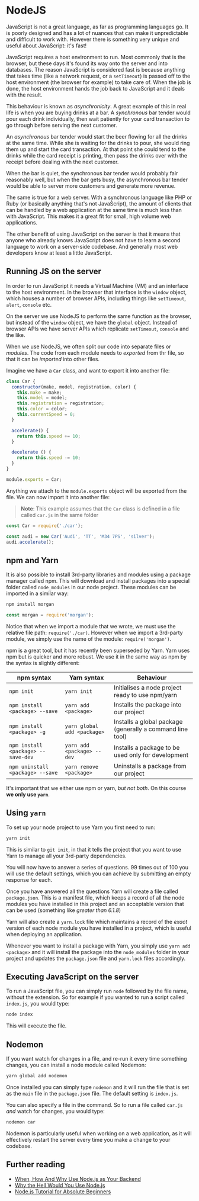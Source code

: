 # NodeJS

JavaScript is not a great language, as far as programming languages go. It is poorly designed and has a lot of nuances that can make it unpredictable and difficult to work with. However there is something very unique and useful about JavaScript: it's fast!

JavaScript requires a host environment to run. Most commonly that is the browser, but these days it's found its way onto the server and into databases. The reason JavaScript is considered fast is because anything that takes time (like a network request, or a `setTimeout`) is passed off to the host environment (the browser for example) to take care of. When the job is done, the host environment hands the job back to JavaScript and it deals with the result.

This behaviour is known as _asynchronicity_. A great example of this in real life is when you are buying drinks at a bar. A _synchronous_ bar tender would pour each drink individually, then wait patiently for your card transaction to go through before serving the next customer.

An _asynchronous_ bar tender would start the beer flowing for all the drinks at the same time. While she is waiting for the drinks to pour, she would ring them up and start the card transaction. At that point she could tend to the drinks while the card receipt is printing, then pass the drinks over with the receipt before dealing with the next customer.

When the bar is quiet, the synchronous bar tender would probably fair reasonably well, but when the bar gets busy, the asynchronous bar tender would be able to server more customers and generate more revenue.

The same is true for a web server. With a synchronous language like PHP or Ruby (or basically anything that's not JavaScript), the amount of clients that can be handled by a web application at the same time is much less than with JavaScript. This makes it a great fit for small, high volume web applications.

The other benefit of using JavaScript on the server is that it means that anyone who already knows JavaScript does not have to learn a second language to work on a server-side codebase. And generally most web developers know at least a little JavaScript.

## Running JS on the server

In order to run JavaScript it needs a Virtual Machine (VM) and an interface to the host environment. In the browser that interface is the `window` object, which houses a number of browser APIs, including things like `setTimeout`, `alert`, `console` etc.

On the server we use NodeJS to perform the same function as the browser, but instead of the `window` object, we have the `global` object. Instead of browser APIs we have server APIs which replicate `setTimeout`, `console` and the like.

When we use NodeJS, we often split our code into separate files or _modules_. The code from each module needs to _exported_ from thr file, so that it can be _imported_ into other files.

Imagine we have a `Car` class, and want to export it into another file:

```js
class Car {
  constructor(make, model, registration, color) {
    this.make = make;
    this.model = model;
    this.registration = registration;
    this.color = color;
    this.currentSpeed = 0;
  }

  accelerate() {
    return this.speed += 10;
  }

  decelerate () {
    return this.speed -= 10;
  }
}

module.exports = Car;
```

Anything we attach to the `module.exports` object will be exported from the file. We can now import it into another file:

>**Note**: This example assumes that the `Car` class is defined in a file called `car.js` in the same folder

```js
const Car = require('./car');

const audi = new Car('Audi', 'TT', 'M34 7PS', 'silver');
audi.accelerate();
```

## npm and Yarn

It is also possible to install 3rd-party libraries and modules using a package manager called npm. This will download and install packages into a special folder called `node_modules` in our node project. These modules can be imported in a similar way:

```sh
npm install morgan
```

```js
const morgan = require('morgan');
```

Notice that when we import a module that we wrote, we must use the relative file path: `require('./car)`. However when we import a 3rd-party module, we simply use the name of the module: `require('morgan')`.

npm is a great tool, but it has recently been superseded by Yarn. Yarn uses npm but is quicker and more robust. We use it in the same way as npm by the syntax is slightly different:

| **npm syntax** | **Yarn syntax** | **Behaviour** |
|------------------|-------------------|---------------|
| `npm init` | `yarn init` | Initialises a node project ready to use npm/yarn |
| `npm install <package> --save` | `yarn add <package>` | Installs the package into our project |
| `npm install <package> -g` | `yarn global add <package>` | Installs a global package (generally a command line tool) |
| `npm install <package> --save-dev` | `yarn add <package> --dev` | Installs a package to be used only for development |
| `npm uninstall <package> --save` | `yarn remove <package>` | Uninstalls a package from our project |

It's important that we either use npm or yarn, _but not both_. On this course **we only use `yarn`**.

## Using `yarn`

To set up your node project to use Yarn you first need to run:

```sh
yarn init
```

This is similar to `git init`, in that it tells the project that you want to use Yarn to manage all your 3rd-party dependencies.

You will now have to answer a series of questions. 99 times out of 100 you will use the default settings, which you can achieve by submitting an empty response for each.

Once you have answered all the questions Yarn will create a file called `package.json`. This is a manifest file, which keeps a record of all the node modules you have installed in this project and an acceptable version that can be used (something like _greater than 6.1.8_)

Yarn will also create a `yarn.lock` file which maintains a record of the _exact_ version of each node module you have installed in a project, which is useful when deploying an application.

Whenever you want to install a package with Yarn, you simply use `yarn add <package>` and it will install the package into the `node_modules` folder in your project and updates the `package.json` file and `yarn.lock` files accordingly.

## Executing JavaScript on the server

To run a JavaScript file, you can simply run `node` followed by the file name, without the extension. So for example if you wanted to run a script called `index.js`, you would type:

```sh
node index
```

This will execute the file.

## Nodemon

If you want watch for changes in a file, and re-run it every time something changes, you can install a node module called Nodemon:

```sh
yarn global add nodemon
```

Once installed you can simply type `nodemon` and it will run the file that is set as the `main` file in the `package.json` file. The default setting is `index.js`.

You can also specify a file in the command. So to run a file called `car.js` _and_ watch for changes, you would type:

```sh
nodemon car
```

Nodemon is particularly useful when working on a web application, as it will effectively restart the server every time you make a change to your codebase.

## Further reading

- [When, How And Why Use Node.js as Your Backend](https://www.netguru.co/blog/use-node-js-backend)
- [Why the Hell Would You Use Node.js](https://medium.com/the-node-js-collection/why-the-hell-would-you-use-node-js-4b053b94ab8e)
- [Node.js Tutorial for Absolute Beginners](https://www.youtube.com/watch?v=U8XF6AFGqlc)
